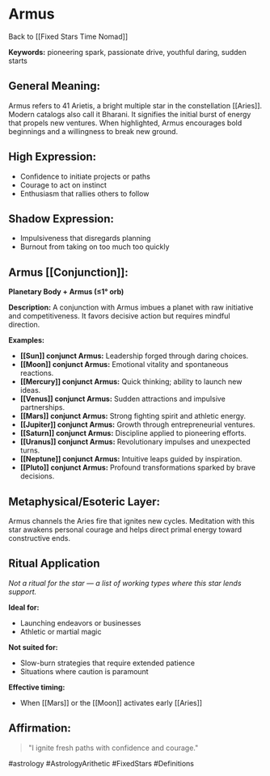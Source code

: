 # Armus

Back to [[Fixed Stars Time Nomad]]

**Keywords:** pioneering spark, passionate drive, youthful daring, sudden starts

## General Meaning:
Armus refers to 41 Arietis, a bright multiple star in the
constellation [[Aries]]. Modern catalogs also call it Bharani. It
signifies the initial burst of energy that propels new ventures. When
highlighted, Armus encourages bold beginnings and a willingness to
break new ground.

## High Expression:
- Confidence to initiate projects or paths
- Courage to act on instinct
- Enthusiasm that rallies others to follow

## Shadow Expression:
- Impulsiveness that disregards planning
- Burnout from taking on too much too quickly

## Armus [[Conjunction]]:

**Planetary Body + Armus (≤1° orb)**

**Description:**
A conjunction with Armus imbues a planet with raw initiative and
competitiveness. It favors decisive action but requires mindful
direction.

**Examples:**
- **[[Sun]] conjunct Armus:** Leadership forged through daring choices.
- **[[Moon]] conjunct Armus:** Emotional vitality and spontaneous reactions.
- **[[Mercury]] conjunct Armus:** Quick thinking; ability to launch new ideas.
- **[[Venus]] conjunct Armus:** Sudden attractions and impulsive
  partnerships.
- **[[Mars]] conjunct Armus:** Strong fighting spirit and athletic energy.
- **[[Jupiter]] conjunct Armus:** Growth through entrepreneurial ventures.
- **[[Saturn]] conjunct Armus:** Discipline applied to pioneering efforts.
- **[[Uranus]] conjunct Armus:** Revolutionary impulses and unexpected turns.
- **[[Neptune]] conjunct Armus:** Intuitive leaps guided by inspiration.
- **[[Pluto]] conjunct Armus:** Profound transformations sparked by
  brave decisions.

## Metaphysical/Esoteric Layer:
Armus channels the Aries fire that ignites new cycles. Meditation with
this star awakens personal courage and helps direct primal energy
toward constructive ends.

## Ritual Application
*Not a ritual for the star — a list of working types where this star
lends support.*

**Ideal for:**
- Launching endeavors or businesses
- Athletic or martial magic

**Not suited for:**
- Slow-burn strategies that require extended patience
- Situations where caution is paramount

**Effective timing:**
- When [[Mars]] or the [[Moon]] activates early [[Aries]]

## Affirmation:

> "I ignite fresh paths with confidence and courage."

#astrology #AstrologyArithetic #FixedStars #Definitions
